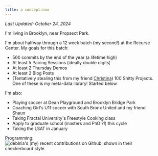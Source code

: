 ```yaml
---
title: a concept:now
---
```


_Last Updated: October 24, 2024_ 

I'm living in Brooklyn, near Propsect Park. 
 
I'm about halfway through a 12 week batch (my second!) at the Recurse Center. My goals for this batch: 

- 500 commits by the end of the year (a lifetime high)
- At least 5 Pairing Sessions (ideally double digits)
- At least 2 Thursday Demos 
- At least 2 Blog Posts 
- (Tentatively stealing this from my friend [Christina](https://tunapee.bearblog.dev/now/)) 100 Shitty Projects. One of these is my meta-data library! Started below.  

I'm also: 
- Playing soccer at Dean Playground and Brooklyn Bridge Park
- Coaching Girl's U11 soccer with South Bronx United and my friend Shaun 
- Taking Fractal University's Freestyle Cooking class 
- Apply to graduate school (masters and PhD ?!) this cycle 
- Taking the LSAT in January 


Programming: 
<img src="http://ghchart.rshah.org/deblnia" alt="deblnia's (my) recent contributions on Github, shown in their checkerboard style." />
